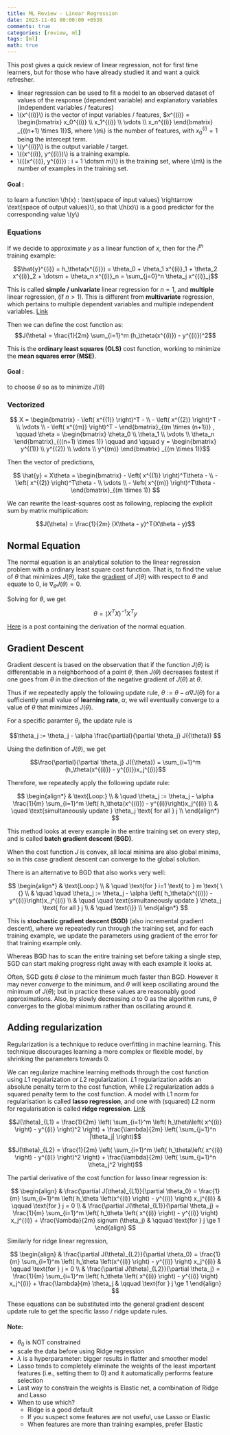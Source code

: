 ```yaml
---
title: ML Review - Linear Regression
date: 2023-11-01 00:00:00 +0530
comments: true
categories: [review, ml]
tags: [ml]
math: true
---
```


This post gives a quick review of linear regression, not for first time learners, but for those who have already studied it and want a quick refresher.

<!--more-->

- linear regression can be used to fit a model to an observed dataset of values of the response (dependent variable) and explanatory variables (independent variables / features)
- \\(x^{(i)}\\) is the vector of input variables / features, $x^{(i)} = \begin{bmatrix} x_0^{(i)} \\ x_1^{(i)} \\ \vdots \\ x_n^{(i)} \end{bmatrix} _{((n+1) \times 1)}$, where \\(n\\) is the number of features, with $x_0^{(i)} = 1$ being the intercept term. 
- \\(y^{(i)}\\) is the output variable / target.
- \\((x^{(i)}, y^{(i)})\\) is a training example.
- \\(\{(x^{(i)}, y^{(i)}) : i = 1 \dotsm m\}\\) is the training set, where \\(m\\) is the number of examples in the training set.

#### Goal :

to learn a function \\(h(x) : \text{space of input values} \rightarrow \text{space of output values}\\), so that \\(h(x)\\) is a good predictor for the corresponding value \\(y\\)

### Equations

If we decide to approximate $y$ as a linear function of $x$, then for the $i^{th}$ training example:

$$\hat{y}^{(i)} =  h_\theta(x^{(i)}) = \theta_0 + \theta_1 x^{(i)}_1 + \theta_2 x^{(i)}_2 + \dotsm + \theta_n x^{(i)}_n = \sum_{j=0}^n \theta_j x^{(i)}_j$$

This is called **simple / univariate** linear regression for $n = 1$, and **multiple** linear regression, (if $n > 1$). This is different from **multivariate** regression, which pertains to multiple dependent variables and multiple independent variables. [Link](https://stats.stackexchange.com/q/2358/331716)

Then we can define the cost function as:
$$J(\theta) = \frac{1}{2m} \sum_{i=1}^m (h_\theta(x^{(i)}) - y^{(i)})^2$$

This is the **ordinary least squares (OLS)** cost function, working to minimize the **mean squares error (MSE)**.

#### Goal :

to choose $\theta$ so as to minimize $J(\theta)$

### Vectorized

$$ X = \begin{bmatrix} - \left( x^{(1)} \right)^T - \\ - \left( x^{(2)} \right)^T - \\ \vdots \\ - \left( x^{(m)} \right)^T - \end{bmatrix}_{(m \times (n+1))} , \qquad \theta = \begin{bmatrix} \theta_0 \\ \theta_1 \\ \vdots \\ \theta_n \end{bmatrix}_{((n+1) \times 1)} \qquad and \qquad y = \begin{bmatrix} y^{(1)} \\ y^{(2)} \\ \vdots \\ y^{(m)} \end{bmatrix} _{(m \times 1)}$$

Then the vector of predictions, 

$$ \hat{y} =  X\theta = \begin{bmatrix} - \left( x^{(1)} \right)^T\theta - \\ - \left( x^{(2)} \right)^T\theta - \\ \vdots \\ - \left( x^{(m)} \right)^T\theta - \end{bmatrix}_{(m \times 1)} $$

We can rewrite the least-squares cost as following, replacing the explicit sum by matrix multiplication:

$$J(\theta) = \frac{1}{2m} (X\theta - y)^T(X\theta - y)$$

## Normal Equation

The normal equation is an analytical solution to the linear regression problem with a ordinary least square cost function. That is, to find the value of $\theta$ that minimizes $J({\theta})$, take the [gradient](https://mathinsight.org/gradient_vector) of $J(\theta)$ with respect to $\theta$ and equate to $0$, ie $\nabla_\theta J(\theta) = 0$.

Solving for $\theta$, we get 

$$\theta = (X^TX)^{-1} X^Ty$$

[Here](https://eli.thegreenplace.net/2014/derivation-of-the-normal-equation-for-linear-regression/) is a post containing the derivation of the normal equation.

## Gradient Descent

Gradient descent is based on the observation that if the function $J({\theta})$ is differentiable in a neighborhood of a point $\theta$, then $J({\theta})$ decreases fastest if one goes from $\theta$ in the direction of the negative gradient of $J({\theta})$ at $\theta$. 

Thus if we repeatedly apply the following update rule, ${\theta := \theta - \alpha \nabla J(\theta)}$ for a sufficiently small value of **learning rate**, $\alpha$, we will eventually converge to a value of $\theta$ that minimizes $J({\theta})$.

For a specific paramter $\theta_j$, the update rule is 

$$\theta_j := \theta_j - \alpha \frac{\partial}{\partial \theta_j} J({\theta}) $$

Using the definition of $J({\theta})$, we get

$$\frac{\partial}{\partial \theta_j} J({\theta}) = \sum_{i=1}^m (h_\theta(x^{(i)}) - y^{(i)})x_j^{(i)}$$

Therefore, we repeatedly apply the following update rule:

$$
\begin{align*}
& \text{Loop:} \\
& \quad \theta_j := \theta_j - \alpha \frac{1}{m} \sum_{i=1}^m \left( h_\theta(x^{(i)}) - y^{(i)}\right)x_j^{(i)} \\
& \quad \text{simultaneously update } \theta_j \text{ for all } j \\
\end{align*}
$$

This method looks at every example in the entire training set on every step, and is called **batch gradient descent (BGD)**. 

When the cost function $J$ is convex, all local minima are also global minima, so in this case gradient descent can converge to the global solution.

There is an alternative to BGD that also works very well:

$$
\begin{align*}
& \text{Loop:} \\
& \quad \text{for } i=1 \text{ to } m \text{ \{} \\
& \quad \quad \theta_j := \theta_j - \alpha \left( h_\theta(x^{(i)}) - y^{(i)}\right)x_j^{(i)} \\
& \quad \quad \text{simultaneously update } \theta_j \text{ for all } j \\
& \quad \text{\}} \\
\end{align*}
$$


This is **stochastic gradient descent (SGD)** (also incremental gradient descent), where we repeatedly run through the training set, and for each training example, we update the parameters using gradient of the error for that training example only.

Whereas BGD has to scan the entire training set before taking a single step, SGD can start making progress right away with each example it looks at. 

Often, SGD gets $\theta$ *close* to the minimum much faster than BGD. However it may never *converge* to the minimum, and $\theta$ will keep oscillating around the minimum of $J(\theta)$; but in practice these values are reasonably good approximations. Also, by slowly decreasing $\alpha$ to $0$ as the algorithm runs, $\theta$ converges to the global minimum rather than oscillating around it.

## Adding regularization

Regularization is a technique to reduce overfitting in machine learning. This technique discourages learning a more complex or flexible model, by shrinking the parameters towards $0$.

We can regularize machine learning methods through the cost function using $L1$ regularization or $L2$ regularization. $L1$ regularization adds an absolute penalty term to the cost function, while $L2$ regularization adds a squared penalty term to the cost function. A model with $L1$ norm for regularisation is called **lasso regression**, and one with (squared) $L2$ norm for regularisation is called **ridge regression**. [Link](https://towardsdatascience.com/intuitions-on-l1-and-l2-regularisation-235f2db4c261)

$$J(\theta)_{L1} = \frac{1}{2m} \left( \sum_{i=1}^m \left( h_\theta\left( x^{(i)} \right) - y^{(i)} \right)^2 \right) + \frac{\lambda}{2m} \left( \sum_{j=1}^n |\theta_j| \right)$$

$$J(\theta)_{L2} = \frac{1}{2m} \left( \sum_{i=1}^m \left( h_\theta\left( x^{(i)} \right) - y^{(i)} \right)^2 \right) + \frac{\lambda}{2m} \left( \sum_{j=1}^n \theta_j^2 \right)$$

The partial derivative of the cost function for lasso linear regression is:

$$
\begin{align}
& \frac{\partial J(\theta)_{L1}}{\partial \theta_0} = \frac{1}{m} \sum_{i=1}^m \left( h_\theta \left(x^{(i)} \right) - y^{(i)} \right) x_j^{(i)} 
& \qquad \text{for } j = 0 \\
& \frac{\partial J(\theta)_{L1}}{\partial \theta_j} = \frac{1}{m} \sum_{i=1}^m \left( h_\theta \left( x^{(i)} \right) - y^{(i)} \right) x_j^{(i)} + \frac{\lambda}{2m} signum (\theta_j)
& \qquad \text{for } j \ge 1
\end{align}
$$

Similarly for ridge linear regression,

$$
\begin{align}
& \frac{\partial J(\theta)_{L2}}{\partial \theta_0} = \frac{1}{m} \sum_{i=1}^m \left( h_\theta \left(x^{(i)} \right) - y^{(i)} \right) x_j^{(i)} 
& \qquad \text{for } j = 0 \\
& \frac{\partial J(\theta)_{L2}}{\partial \theta_j} = \frac{1}{m} \sum_{i=1}^m \left( h_\theta \left( x^{(i)} \right) - y^{(i)} \right) x_j^{(i)} + \frac{\lambda}{m} \theta_j 
& \qquad \text{for } j \ge 1
\end{align}
$$

These equations can be substituted into the general gradient descent update rule to get the specific lasso / ridge update rules.

#### Note:
- $\theta_0$ is NOT constrained
- scale the data before using Ridge regression
- $\lambda$ is a hyperparameter: bigger results in flatter and smoother model 
- Lasso tends to completely eliminate the weights of the least important features (i.e., setting them to 0) and it automatically performs feature selection
- Last way to constrain the weights is Elastic net, a combination of Ridge and Lasso
- When to use which?
    * Ridge is a good default
    * If you suspect some features are not useful, use Lasso or Elastic
    * When features are more than training examples, prefer Elastic